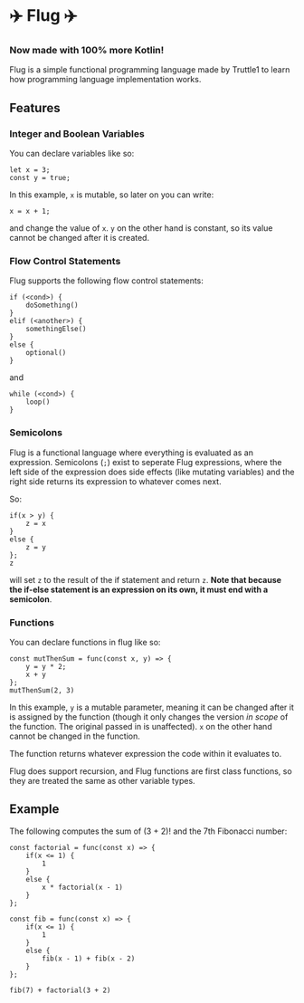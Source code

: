 # ✈️ Flug ✈️

### Now made with 100% more Kotlin!

Flug is a simple functional programming language made by Truttle1 to learn how 
programming language implementation works.

## Features

### Integer and Boolean Variables

You can declare variables like so:
```
let x = 3;
const y = true;
```

In this example, `x` is mutable, so later on you can write:

```commandline
x = x + 1;
```
and change the value of `x`. `y` on the other hand is constant, so its value cannot
be changed after it is created.

### Flow Control Statements

Flug supports the following flow control statements:

```commandline
if (<cond>) {
    doSomething()
}
elif (<another>) {
    somethingElse()
}
else {
    optional()
}
```

and

```commandline
while (<cond>) {
    loop()
}
```

### Semicolons

Flug is a functional language where everything is evaluated as an expression.
Semicolons (`;`) exist to seperate Flug expressions, where the left side of the expression
does side effects (like mutating variables) and the right
side returns its expression to whatever comes next.

So:

```commandline
if(x > y) {
    z = x
}
else {
    z = y
};
z
```
will set `z` to the result of the if statement and return `z`. **Note that because
the if-else statement is an expression on its own, it must end with a semicolon**.

### Functions

You can declare functions in flug like so:

```commandline
const mutThenSum = func(const x, y) => {
    y = y * 2;
    x + y
};
mutThenSum(2, 3)
```

In this example, `y` is a mutable parameter, meaning it can be changed after it is
assigned by the function (though it only changes the version *in scope* of the function. The original
passed in is unaffected). `x` on the other hand cannot be changed in the function.

The function returns whatever expression the code within it evaluates to.

Flug does support recursion, and Flug functions are first class functions, so they are
treated the same as other variable types.

## Example

The following computes the sum of (3 + 2)! and the 7th Fibonacci number:

```commandline
const factorial = func(const x) => {
    if(x <= 1) {
        1
    }
    else {
        x * factorial(x - 1)
    }
};

const fib = func(const x) => {
    if(x <= 1) {
        1
    }
    else {
        fib(x - 1) + fib(x - 2)
    }
};

fib(7) + factorial(3 + 2)
```
